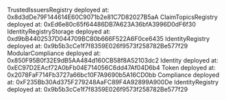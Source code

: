 TrustedIssuersRegistry deployed at: 0x8d3dDe79F144614E60C9071b2e81C7D82027B5aA
ClaimTopicsRegistry deployed at: 0xEd6e80c65f64486DB7A623A36bfA3996D0dF6f30
IdentityRegistryStorage deployed at: 0xd9bB4402537D044709BC80b666F522A6F0ce6435
IdentityRegistry deployed at: 0x9b5b3cCe1f7f8359E026f9573f258782Be577f29
ModularCompliance deployed at: 0x850F95B0f32E9dB5AA484d160CB58f8A52103dc2
Identity deployed at: 0xEC97D2EAcf72A0bFb04E714056C6dd47Af04D6b4
Token deployed at: 0x2078FaF714Fb3727a66bc10F7A9690b5A16CD0bb
Compliance deployed at: 0xF235Bb30Ad375F279248AaFC89F4A92899A900De
IdentityRegistry deployed at: 0x9b5b3cCe1f7f8359E026f9573f258782Be577f29
